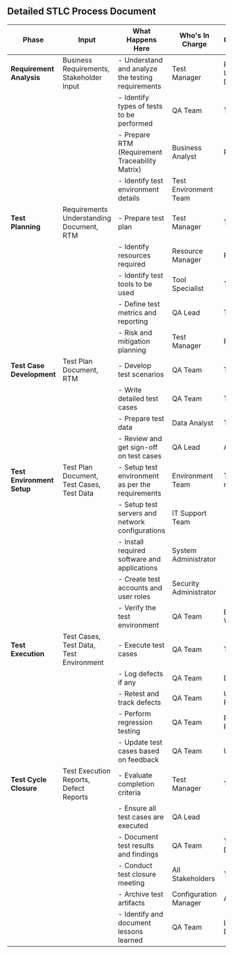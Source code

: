## Detailed STLC Process Document

| Phase                    | Input                                                  | What Happens Here                                                        | Who's In Charge               | Outcome/Deliverables         |
|--------------------------|--------------------------------------------------------|--------------------------------------------------------------------------|-------------------------------|------------------------------|
| **Requirement Analysis** | Business Requirements, Stakeholder Input               | - Understand and analyze the testing requirements                        | Test Manager                  | Requirement Understanding Document |
|                          |                                                        | - Identify types of tests to be performed                                | QA Team                       | Testing Strategy             |
|                          |                                                        | - Prepare RTM (Requirement Traceability Matrix)                          | Business Analyst              | RTM                          |
|                          |                                                        | - Identify test environment details                                      | Test Environment Team         |                              |
| **Test Planning**        | Requirements Understanding Document, RTM               | - Prepare test plan                                                      | Test Manager                  | Test Plan Document           |
|                          |                                                        | - Identify resources required                                            | Resource Manager              | Resource Plan                |
|                          |                                                        | - Identify test tools to be used                                         | Tool Specialist                | Tool Plan                    |
|                          |                                                        | - Define test metrics and reporting                                      | QA Lead                       | Test Metrics                 |
|                          |                                                        | - Risk and mitigation planning                                           | Test Manager                  | Risk Management Plan         |
| **Test Case Development**| Test Plan Document, RTM                                | - Develop test scenarios                                                 | QA Team                       | Test Scenarios               |
|                          |                                                        | - Write detailed test cases                                              | QA Team                       | Test Cases                   |
|                          |                                                        | - Prepare test data                                                      | Data Analyst                  | Test Data                    |
|                          |                                                        | - Review and get sign-off on test cases                                  | QA Lead                       | Approved Test Cases          |
| **Test Environment Setup**| Test Plan Document, Test Cases, Test Data              | - Setup test environment as per the requirements                         | Environment Team              | Test Environment ready       |
|                          |                                                        | - Setup test servers and network configurations                          | IT Support Team               |                              |
|                          |                                                        | - Install required software and applications                             | System Administrator          |                              |
|                          |                                                        | - Create test accounts and user roles                                    | Security Administrator        |                              |
|                          |                                                        | - Verify the test environment                                            | QA Team                       | Environment Verification Report|
| **Test Execution**       | Test Cases, Test Data, Test Environment                | - Execute test cases                                                     | QA Team                       | Test Execution Report        |
|                          |                                                        | - Log defects if any                                                     | QA Team                       | Defect Reports               |
|                          |                                                        | - Retest and track defects                                               | QA Team                       | Updated Defect Reports       |
|                          |                                                        | - Perform regression testing                                             | QA Team                       | Regression Test Results      |
|                          |                                                        | - Update test cases based on feedback                                    | QA Team                       | Updated Test Cases           |
| **Test Cycle Closure**   | Test Execution Reports, Defect Reports                 | - Evaluate completion criteria                                           | Test Manager                  | Test Summary Report          |
|                          |                                                        | - Ensure all test cases are executed                                     | QA Lead                       |                              |
|                          |                                                        | - Document test results and findings                                     | QA Team                       | Test Closure Document        |
|                          |                                                        | - Conduct test closure meeting                                           | All Stakeholders              | Test Closure Approval        |
|                          |                                                        | - Archive test artifacts                                                 | Configuration Manager         | Archived Test Artifacts      |
|                          |                                                        | - Identify and document lessons learned                                  | QA Team                       | Lessons Learned Document     |
